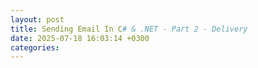 ```yaml
---
layout: post
title: Sending Email In C# & .NET - Part 2 - Delivery
date: 2025-07-18 16:03:14 +0300
categories:
---
```


